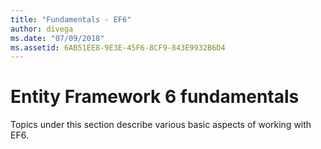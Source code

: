```yaml
---
title: "Fundamentals - EF6"
author: divega
ms.date: "07/09/2018"
ms.assetid: 6AB51EE8-9E3E-45F6-8CF9-843E9932B6D4
---
```

# Entity Framework 6 fundamentals

Topics under this section describe various basic aspects of working with EF6.